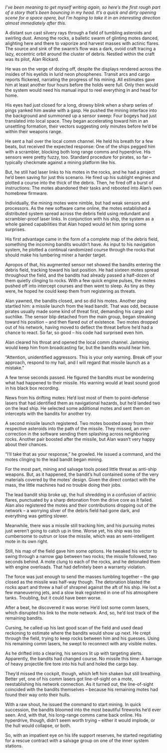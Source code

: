 *I&#8217;ve been meaning to get myself writing again, so here&#8217;s the first rough part of a story that&#8217;s been bouncing in my head. It&#8217;s a quick and dirty opening scene for a space opera, but I&#8217;m hoping to take it in an interesting direction almost immediately after this.*

A distant sun cast silvery rays through a field of tumbling asteroids and swirling dust. Among the rocks, a balletic swarm of glinting motes danced, alighting here and there to vaporize and harvest masses with actinic flares. The source and sink of the swarm&#8217;s flow was a dark, ovoid craft tracing a lazy, eccentric orbit around the cluster of debris. Nestled within the craft was its pilot, Alan Rickard.

<!--more-->

He was on the verge of dozing off, despite the displays rendered across the insides of his eyelids in lurid neon phosphenes. Transit arcs and cargo reports flickered, narrating the progress of his mining. All estimates gave him at least another four hours before the holds were full. Only then would the system would need his manual input to reel everything in and head for home.

His eyes had just closed for a long, drowsy blink when a sharp series of pings yanked him awake with a gasp. He pushed the mining interface into the background and summoned up a sensor sweep: Four bogeys had just translated into local space. They began accelerating toward him in an unsettling formation, their vectors suggesting only minutes before he&#8217;d be within their weapons range.

He sent a hail over the local comm channel. He held his breath for a few beats, but received the expected response: One of the ships pegged him with a scrambler, blocking both long range comms and hyperdrive. His sensors were pretty fuzzy, too. Standard procedure for pirates, so far &#8211; typically checkmate against a mining platform like his.

But, he still had laser links to his motes in the rocks, and he had a project he&#8217;d been saving for just this scenario. He fired up his sublight engines and plotted a course into the thick of the debris. Then, he fired off a burst of instructions: The motes abandoned their tasks and rebooted into Alan&#8217;s own homebrew firmware.

Individually, the mining motes were nimble, but had weak sensors and processors. As the new software came online, the motes established a distributed system spread across the debris field using redundant and scrambler-proof laser links. In conjunction with his ship, the system as a whole gained capabilities that Alan hoped would let him spring some surprises.

His first advantage came in the form of a complete map of the debris field, something the incoming bandits wouldn&#8217;t have. As input to his navigation system, he plotted a continual randomized course through the rocks that should make his lumbering miner a harder target.

Apropos of that, his augmented sensor net showed the bandits entering the debris field, tracking toward his last position. He had sixteen motes spread throughout the field, and the bandits had already passed a half-dozen of them quietly clinging to rocks. With a few quick engine pulses, the motes pushed off into intercept courses and then went to sleep. As tiny as they were, he hoped he could keep them from registering as threats.

Alan yawned, the bandits closed, and so did his motes. Another ping startled him: a missile launch from the lead bandit. That was odd, because pirates usually made some kind of threat first, demanding his cargo and suchlike. The sensor blip detached from the main group, began streaking toward his position &#8211; and then flared out of existence. Two motes dropped out of his network, having moved to deflect the threat before he&#8217;d had a chance to react. So far, so good &#8211; his code had surprised even him.

Alan cleared his throat and opened the local comm channel. Jamming would keep him from broadcasting far, but the bandits would hear him.

&#8220;Attention, unidentified aggressors. This is your only warning. Break off your approach, respond to my hail, and I will regard that missile launch as a mistake.&#8221;

A few tense seconds passed. He figured the bandits must be wondering what had happened to their missile. His warning would at least sound good in his black box recording.

News from his drifting motes: He&#8217;d lost most of them to point-defense lasers that had identified them as navigational hazards, but he&#8217;d landed two on the lead ship. He selected some additional motes and sent them on intercepts with the bandits for another try.

A second missile launch registered. Two motes boosted away from their respective asteroids into the path of the missile. They missed, an over-correction in the software sending them splashing across neighboring rocks. Another pair boosted after the missile, but Alan wasn&#8217;t very happy about their chances.

&#8220;I&#8217;ll take that as your response,&#8221; he growled. He issued a command, and the motes clinging to the lead bandit began mining.

For the most part, mining and salvage tools posed little threat as anti-ship weapons. But, as it happened, the bandit&#8217;s hull contained some of the very materials covered by the motes&#8217; design. Given the direct contact with the mass, the little machines had no trouble doing their jobs.

The lead bandit ship broke up, the hull shredding in a confusion of actinic flares, punctuated by a sharp detonation from the drive core as it failed. Alan also registered the motes and their contributions dropping out of the network &#8211; a worrying sliver of the debris field had gone dark, and everything was getting slower.

Meanwhile, there was a missile still tracking him, and his pursuing motes just weren&#8217;t going to catch up in time. Worse yet, his ship was too cumbersome to outrun or lose the missile, which was an semi-intelligent mote in its own right.

Still, his map of the field gave him some options. He tweaked his vector to swing through a narrow gap between two rocks; the missile followed, two seconds behind. A mote clung to each of the rocks, and he detonated them with engine overloads. That had definitely been a warranty violation.

The force was just enough to send the masses tumbling together &#8211; the gap closed as the missile was half-way though. The detonation blasted the rocks apart and threw a hail of shrapnel against the aft of his ship. He lost a few maneuvering jets, and a slow leak registered in one of his atmosphere tanks. Troubling, but it could have been worse.

After a beat, he discovered it was worse: He&#8217;d lost some comm lasers, which disrupted his link to the mote network. And, so, he&#8217;d lost track of the remaining bandits.

Cursing, he called up his last good scan of the field and used dead reckoning to estimate where the bandits would show up next. He crept through the field, trying to keep rocks between him and his guesses. Using his remaining comm lasers, he swept to reconnect with any visible motes.

As he drifted into a clearing, his sensors lit up with targeting alerts. Apparently, the bandits had changed course. No missile this time: A barrage of heavy projectile fire tore into his hull and holed the cargo bay.

They&#8217;d missed the cockpit, though, which left him shaken but still breathing. Better yet, one of his comm lasers got line-of-sight on a mote, reestablishing his network connection. As it turned out, the line-of-sight coincided with the bandits themselves &#8211; because his remaining motes had found their way onto their hulls.

With a raw shout, he issued the command to start mining. In quick succession, the bandits bloomed into the most beautiful fireworks he&#8217;d ever seen. And, with that, his long-range comms came back online. His hyperdrive, though, didn&#8217;t seem worth trying &#8211; either it would implode, or the hull would collapse, or both.

So, with an impatient eye on his life support reserves, he started negotiating for a rescue contract with a salvage group on one of the inner system stations.